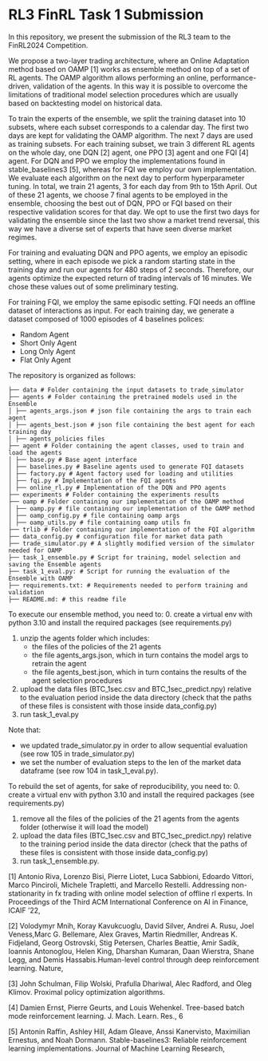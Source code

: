 # RL3 FinRL Task 1 Submission
In this repository, we present the submission of the RL3 team to the FinRL2024 Competition.

We propose a two-layer trading architecture, where an Online Adaptation method based on OAMP [1] works as ensemble method on top of a set of RL agents. The OAMP algorithm allows performing an online, performance-driven, validation of the agents. In this way it is possible to overcome the limitations of traditional model selection procedures which are usually based on backtesting model on historical data.

To train the experts of the ensemble, we split the training dataset into 10 subsets, where each subset corresponds to a calendar day. The first two days are kept for validating the OAMP algorithm. The next 7 days are used as training subsets.
For each training subset, we train 3 different RL agents on the whole day, one DQN [2] agent, one PPO [3] agent and one FQI [4] agent. For DQN and PPO we employ the implementations found in stable_baselines3 [5], whereas for FQI we employ our own implementation. We evaluate each algorithm on the next day to perform hyperparameter tuning. In total, we train 21 agents, 3 for each day from 9th to 15th April. Out of these 21 agents, we choose 7 final agents to be employed in the ensemble, choosing the best out of DQN, PPO or FQI based on their respective validation scores for that day. We opt to use the first two days for validating the ensemble since the last two show a market trend reversal, this way we have a diverse set of experts that have seen diverse market regimes. 

For training and evaluating DQN and PPO agents, we employ an episodic setting, where in each episode we pick a random starting state in the training day and run our agents for 480 steps of 2 seconds. Therefore, our agents optimize the expected return of trading intervals of 16 minutes. We chose these values out of some preliminary testing.

For training FQI, we employ the same episodic setting. FQI needs an offline dataset of interactions as input.
For each training day, we generate a dataset composed of 1000 episodes of 4 baselines polices:
 - Random Agent
 - Short Only Agent
 - Long Only Agent
 - Flat Only Agent


The repository is organized as follows:
```
├── data # Folder containing the input datasets to trade_simulator
├── agents # Folder containing the pretrained models used in the Ensemble
│ ├── agents_args.json # json file containing the args to train each agent
│ ├── agents_best.json # json file containing the best agent for each training day
│ ├── agents_policies files
├── agent # Folder containing the agent classes, used to train and load the agents
│ ├── base.py # Base agent interface
│ ├── baselines.py # Baseline agents used to generate FQI datasets
│ ├── factory.py # Agent factory used for loading and utilities
│ ├── fqi.py # Implementation of the FQI agents
│ ├── online_rl.py # Implementation of the DQN and PPO agents
├── experiments # Folder containing the experiments results
├── oamp # Folder containing our implementation of the OAMP method 
│ ├── oamp.py # file containing our implementation of the OAMP method 
│ ├── oamp_config.py # file containing oamp args
│ ├── oamp_utils.py # file containing oamp utils fn
├── trlib # Folder containing our implementation of the FQI algorithm 
├── data_config.py # configuration file for market data path
├── trade_simulator.py # A slightly modified version of the simulator needed for OAMP
├── task_1_ensemble.py # Script for training, model selection and saving the Ensemble agents
├── task_1_eval.py: # Script for running the evaluation of the Ensemble with OAMP
├── requirements.txt: # Requirements needed to perform training and validation
├── README.md: # this readme file
```


To execute our ensemble method, you need to:
0. create a virtual env with python 3.10 and install the required packages (see requirements.py)
1. unzip the agents folder which includes:
    - the files of the policies of the 21 agents
    - the file agents_args.json, which in turn contains the model args to retrain the agent
    - the file agents_best.json, which in turn contains the results of the agent selection procedures
2. upload the data files (BTC_1sec.csv and BTC_1sec_predict.npy) relative to the evaluation period inside the data directory (check that the paths of these files is consistent with those inside data_config.py)
3. run task_1_eval.py

Note that:
- we updated trade_simulator.py in order to allow sequential evaluation (see row 105 in trade_simulator.py)
- we set the number of evaluation steps to the len of the market data dataframe (see row 104 in task_1_eval.py).

To rebuild the set of agents, for sake of reproducibility, you need to:
0. create a virtual env with python 3.10 and install the required packages (see requirements.py)
1. remove all the files of the policies of the 21 agents from the agents folder (otherwise it will load the model)
2. upload the data files (BTC_1sec.csv and BTC_1sec_predict.npy) relative to the training period inside the data director (check that the paths of these files is consistent with those inside data_config.py)
3. run task_1_ensemble.py.


[1] Antonio Riva, Lorenzo Bisi, Pierre Liotet, Luca Sabbioni, Edoardo Vittori, Marco Pinciroli, Michele Trapletti, and Marcello Restelli. Addressing non-stationarity in fx trading with online model selection of offline rl experts. In Proceedings of the Third ACM International Conference on AI in Finance, ICAIF ’22,

[2] Volodymyr Mnih, Koray Kavukcuoglu, David Silver, Andrei A. Rusu, Joel Veness,Marc G. Bellemare, Alex Graves, Martin Riedmiller, Andreas K. Fidjeland, Georg Ostrovski, Stig Petersen, Charles Beattie, Amir Sadik, Ioannis Antonoglou, Helen King, Dharshan Kumaran, Daan Wierstra, Shane Legg, and Demis Hassabis.Human-level control through deep reinforcement learning. Nature,

[3] John Schulman, Filip Wolski, Prafulla Dhariwal, Alec Radford, and Oleg Klimov. Proximal policy optimization algorithms. 

[4] Damien Ernst, Pierre Geurts, and Louis Wehenkel. Tree-based batch mode reinforcement learning. J. Mach. Learn. Res., 6

[5] Antonin Raffin, Ashley Hill, Adam Gleave, Anssi Kanervisto, Maximilian Ernestus, and Noah Dormann. Stable-baselines3: Reliable reinforcement learning implementations. Journal of Machine Learning Research,
